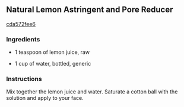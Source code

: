 ## Natural Lemon Astringent and Pore Reducer

[cda572fee6](http://www.food.com/recipe/natural-lemon-astringent-and-pore-reducer-311397)

### Ingredients

 - 1 teaspoon of lemon juice, raw

 - 1 cup of water, bottled, generic

### Instructions

Mix together the lemon juice and water. Saturate a cotton ball with the solution and apply to your face.